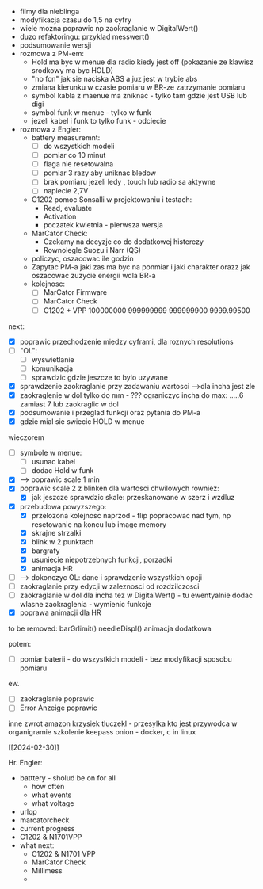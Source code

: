 - filmy dla nieblinga
- modyfikacja czasu do 1,5 na cyfry
- wiele mozna poprawic np zaokraglanie w DigitalWert()
- duzo refaktoringu: przyklad messwert()
- podsumowanie wersji
- rozmowa z PM-em:
	- Hold ma byc w menue dla radio kiedy jest off (pokazanie ze klawisz srodkowy ma byc HOLD)
	- "no fcn" jak sie naciska ABS a juz jest w trybie abs
	- zmiana kierunku w czasie pomiaru w BR-ze zatrzymanie pomiaru
	- symbol kabla z maenue ma zniknac - tylko tam gdzie jest USB lub digi
	- symbol funk w menue - tylko w funk
	- jezeli kabel i funk to tylko funk - odciecie
- rozmowa z Engler:
	- battery measuremnt:
		- [ ] do wszystkich modeli 
		- [ ] pomiar co 10 minut
		- [ ] flaga nie resetowalna
		- [ ] pomiar 3 razy aby uniknac bledow
		- [ ] brak pomiaru jezeli ledy , touch lub radio sa aktywne
		- [ ] napiecie 2,7V
	- C1202 pomoc Sonsalli w projektowaniu i testach:
		- Read, evaluate
		- Activation
		- poczatek kwietnia - pierwsza wersja
	- MarCator Check:
		- Czekamy na decyzje co do dodatkowej histerezy
		- Rownolegle Suozu i Narr (QS)
	- policzyc, oszacowac ile godzin
	- Zapytac PM-a jaki zas ma byc na ponmiar i jaki charakter orazz jak oszacowac zuzycie energii wdla BR-a
	- kolejnosc:
		- [ ] MarCator Firmware
		- [ ] MarCator Check
		- [ ] C1202 + VPP
100000000
999999999
999999900
9999.99500

next:
- [x] poprawic przechodzenie miedzy cyframi, dla roznych resolutions
- [ ] "OL":
	- [ ] wyswietlanie
	- [ ] komunikacja
	- [ ] sprawdzic gdzie jeszcze to bylo uzywane
- [x] sprawdzenie zaokraglanie przy zadawaniu wartosci -->dla incha jest zle
- [x] zaokraglenie w dol tylko do mm - ??? ograniczyc incha do max: .....6 zamiast 7 lub zaokraglic w dol
- [x] podsumowanie i przeglad funkcji oraz pytania do PM-a
- [x] gdzie mial sie swiecic HOLD w menue

wieczorem
- [ ] symbole w menue:
	- [ ] usunac kabel
	- [ ] dodac Hold w funk
- [x] --> poprawic scale 1 min
- [x] poprawic scale 2 z blinken dla wartosci chwilowych rowniez:
	- [x] jak jeszcze sprawdzic skale: przeskanowane w szerz i wzdluz
- [x] przebudowa powyzszego:
	- [x] przelozona kolejnosc naprzod - flip popracowac nad tym, np resetowanie na koncu lub image memory
	- [x] skrajne strzalki
	- [x] blink w 2 punktach
	- [x] bargrafy
	- [x] usuniecie niepotrzebnych funkcji, porzadki
	- [x] animacja HR
- [ ] --> dokonczyc OL: dane i sprawdzenie wszystkich opcji
- [ ] zaokraglanie przy edycji w zaleznosci od rozdzilczosci
- [ ] zaokraglanie w dol dla incha tez w DigitalWert() - tu ewentyalnie dodac wlasne zaokraglenia - wymienic funkcje
- [x] poprawa animacji dla HR

to be removed:
barGrlimit()
needleDispl()
animacja dodatkowa

potem:
- [ ] pomiar baterii - do wszystkich modeli - bez modyfikacji sposobu pomiaru

ew. 
- [ ] zaokraglanie poprawic
- [ ] Error Anzeige poprawic

inne
zwrot amazon
krzysiek tluczekl - przesylka
kto jest przywodca w organigramie
szkolenie keepass
onion - docker, c in linux

[[2024-02-30]]



Hr. Engler:
- batttery - sholud be on for all
	- how often
	- what events
	- what voltage
- urlop
- marcatorcheck
- current progress
- C1202 & N1701VPP
- what next:
	- C1202 & N1701 VPP
	- MarCator Check
	- Millimess
	- 
